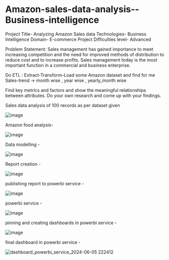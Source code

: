 # Amazon-sales-data-analysis--Business-intelligence

Project Title- Analyzing Amazon Sales data
Technologies- Business Intelligence
Domain- E-commerce
Project Difficulties level- Advanced

Problem Statement:
Sales management has gained importance to meet increasing competition and the need
for improved methods of distribution to reduce cost and to increase profits. Sales
management today is the most important function in a commercial and business
enterprise.

Do ETL : Extract-Transform-Load some Amazon dataset and find for me
Sales-trend -> month wise , year wise , yearly_month wise

Find key metrics and factors and show the meaningful relationships between attributes.
Do your own research and come up with your findings.

Sales data analysis of 100 records as per dataset given

![image](https://github.com/user-attachments/assets/05d39b12-580d-4e41-af6f-353d4930f9b3)

Amazon food analysis- 

![image](https://github.com/user-attachments/assets/b3846411-407c-40a8-bab8-a0974ba3718d)


Data modelling -

![image](https://github.com/user-attachments/assets/d6ab2fb5-34db-4545-9694-4dbe4b749989)


Report creation - 

![image](https://github.com/user-attachments/assets/42adfdf5-6ea8-4d3b-87da-04e3ab7168f7)


publishing report to powerbi service -

![image](https://github.com/user-attachments/assets/6965f0b5-38c5-4fc6-970a-3e62e58fabde)


powerbi service - 

![image](https://github.com/user-attachments/assets/bc6cea57-38e0-4f6d-a956-38e9fbcd2a26)


pinning and creating dashboards in powerbi service - 

![image](https://github.com/user-attachments/assets/dc2aa48e-9150-4fd8-89ae-979a38d2df5d)


final dashboard in powerbi service -

![dashboard_powerbi_service_2024-06-05 222412](https://github.com/krishnan5307/Amazon-sales-data-analysis--Business-intelligence/assets/69358581/dd6c4430-da49-46bf-9e6a-4891d058a6a2)




